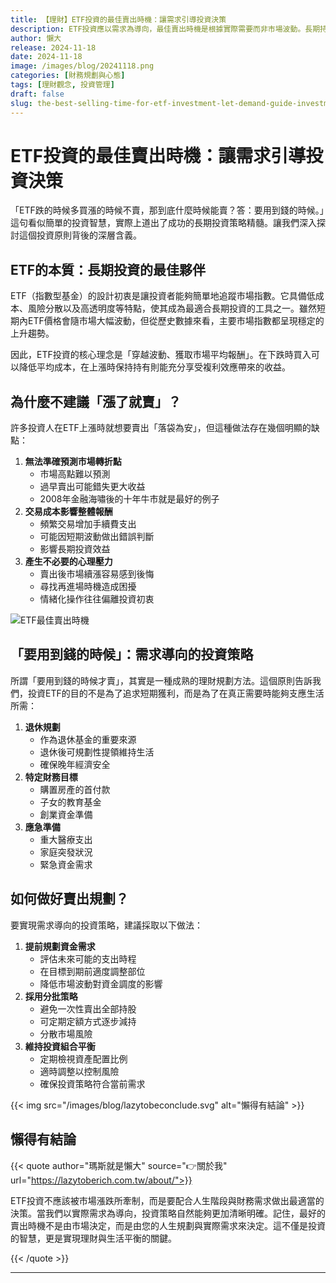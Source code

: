 ```yaml
---
title: 【理財】ETF投資的最佳賣出時機：讓需求引導投資決策
description: ETF投資應以需求為導向，最佳賣出時機是根據實際需要而非市場波動。長期持有ETF可降低成本並享受複利效應，避免頻繁交易帶來的成本與心理壓力。建議提前規劃資金需求，採用分批賣出策略，並定期檢視投資組合，以確保投資策略符合生活需求和財務目標。
author: 懶大
release: 2024-11-18
date: 2024-11-18
image: /images/blog/20241118.png
categories: [財務規劃與心態]
tags: [理財觀念, 投資管理]
draft: false
slug: the-best-selling-time-for-etf-investment-let-demand-guide-investment-decisions
---
```


# ETF投資的最佳賣出時機：讓需求引導投資決策

「ETF跌的時候多買漲的時候不賣，那到底什麼時候能賣？答：要用到錢的時候。」這句看似簡單的投資智慧，實際上道出了成功的長期投資策略精髓。讓我們深入探討這個投資原則背後的深層含義。

## ETF的本質：長期投資的最佳夥伴

ETF（指數型基金）的設計初衷是讓投資者能夠簡單地追蹤市場指數。它具備低成本、風險分散以及高透明度等特點，使其成為最適合長期投資的工具之一。雖然短期內ETF價格會隨市場大幅波動，但從歷史數據來看，主要市場指數都呈現穩定的上升趨勢。

因此，ETF投資的核心理念是「穿越波動、獲取市場平均報酬」。在下跌時買入可以降低平均成本，在上漲時保持持有則能充分享受複利效應帶來的收益。

## 為什麼不建議「漲了就賣」？

許多投資人在ETF上漲時就想要賣出「落袋為安」，但這種做法存在幾個明顯的缺點：

1. **無法準確預測市場轉折點**
   - 市場高點難以預測
   - 過早賣出可能錯失更大收益
   - 2008年金融海嘯後的十年牛市就是最好的例子
2. **交易成本影響整體報酬**
   - 頻繁交易增加手續費支出
   - 可能因短期波動做出錯誤判斷
   - 影響長期投資效益
3. **產生不必要的心理壓力**
   - 賣出後市場續漲容易感到後悔
   - 尋找再進場時機造成困擾
   - 情緒化操作往往偏離投資初衷

![ETF最佳賣出時機](https://images.unsplash.com/photo-1648098893250-1d03dce92467?ixlib=rb-4.0.3&q=85&fm=jpg&crop=entropy&cs=srgb)

## 「要用到錢的時候」：需求導向的投資策略

所謂「要用到錢的時候才賣」，其實是一種成熟的理財規劃方法。這個原則告訴我們，投資ETF的目的不是為了追求短期獲利，而是為了在真正需要時能夠支應生活所需：

1. **退休規劃**
   - 作為退休基金的重要來源
   - 退休後可規劃性提領維持生活
   - 確保晚年經濟安全
2. **特定財務目標**
   - 購置房產的首付款
   - 子女的教育基金
   - 創業資金準備
3. **應急準備**
   - 重大醫療支出
   - 家庭突發狀況
   - 緊急資金需求

## 如何做好賣出規劃？

要實現需求導向的投資策略，建議採取以下做法：

1. **提前規劃資金需求**
   - 評估未來可能的支出時程
   - 在目標到期前適度調整部位
   - 降低市場波動對資金調度的影響
2. **採用分批策略**
   - 避免一次性賣出全部持股
   - 可定期定額方式逐步減持
   - 分散市場風險
3. **維持投資組合平衡**
   - 定期檢視資產配置比例
   - 適時調整以控制風險
   - 確保投資策略符合當前需求

{{< img src="/images/blog/lazytobeconclude.svg" alt="懶得有結論" >}}

## 懶得有結論

{{< quote author="瑪斯就是懶大" source="👉關於我" url="https://lazytoberich.com.tw/about/">}}

ETF投資不應該被市場漲跌所牽制，而是要配合人生階段與財務需求做出最適當的決策。當我們以實際需求為導向，投資策略自然能夠更加清晰明確。記住，最好的賣出時機不是由市場決定，而是由您的人生規劃與實際需求來決定。這不僅是投資的智慧，更是實現理財與生活平衡的關鍵。

{{< /quote >}}

---

